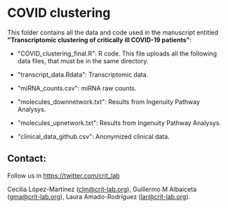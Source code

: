 # COVID clustering
This folder contains all the data and code used in the manuscript entitled __"Transcriptomic clustering of critically ill COVID-19 patients"__:

- "COVID_clustering_final.R": R code. This file uploads all the following data files, that must be in the same directory.

- "transcript_data.Rdata": Transcriptomic data.

- "miRNA_counts.csv": miRNA raw counts.

- "molecules_downnetwork.txt": Results from Ingenuity Pathway Analysys.

- "molecules_upnetwork.txt": Results from Ingenuity Pathway Analysys.

- "clinical_data_github.csv": Anonymized clinical data.

## Contact: 

Follow us in https://twitter.com/crit_lab

Cecilia López-Martínez (clm@crit-lab.org), Guillermo M Albaiceta (gma@crit-lab.org), Laura Amado-Rodríguez (lar@crit-lab.org).
